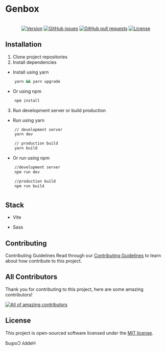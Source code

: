 # Genbox

<p align="center">
<br>
    <a href="https://img.shields.io/github/package-json/v/infinitedim/genbox"><img src="https://img.shields.io/github/package-json/v/infinitedim/genbox" alt="Version"></a>
    <a href="https://github.com/infinitedim/genbox/issues"><img src="https://img.shields.io/github/issues/infinitedim/genbox" alt="GitHub issues"></a>
    <a href="https://github.com/infinitedim/genbox/pulls"><img alt="GitHub pull requests" src="https://img.shields.io/github/issues-pr/infinitedim/genbox"></a>
    <a href="https://github.com/infinitedim/portfolio/blob/main/LICENSE"><img src="https://img.shields.io/github/license/infinitedim/genbox" alt="License"></a>
</p>
<!-- <p align="center">
<a href="https://infinitedim.vercel.app">infinitedim.vercel.app</a> is my personal portfolio website.
</p> -->

## Installation

1. Clone project repositories
2. Install dependencies

- Install using yarn

```bash
    yarn && yarn upgrade
```

- Or using npm

```bash
    npm install
```

3. Run development server or build production

- Run using yarn

```bash
    // development server
    yarn dev

    // production build
    yarn build
```

- Or run using npm

```bash
    //development server
    npm run dev

    //production build
    npm run build

```

#

## Stack

- <p>Vite</p>
- <p>Sass</p>

## Contributing

Contributing Guidelines
Read through our <a href="https://github.com/infinitedim/genbox/blob/main/CONTRIBUTING.md">Contributing Guidelines</a> to learn about how contribute to this project.

## All Contributors

Thank you for contributing to this project, here are some amazing contributors!

<a href="https://github.com/infinitedim/genbox/graphs/contributors"><img src="https://contrib.rocks/image?repo=infinitedim/genbox" alt="All of amazing contributors"></a>

## License

This project is open-sourced software licensed under the [MIT license](https://opensource.org/licenses/MIT).

ƃuᴉpoƆ ʎddɐH
